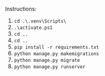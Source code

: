 Instructions: 
1. `cd .\.venv\Scripts\`
2. `.\activate.ps1`
3. `cd ..`
4. `cd ..`
5. `pip install -r requirements.txt`
6. `python manage.py makemigrations` 
7. `python manage.py migrate`
8. `python manage.py runserver`
